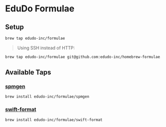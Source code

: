 # EduDo Formulae

## Setup

```bash
brew tap edudo-inc/formulae
```

> Using SSH instead of HTTP:

```bash
brew tap edudo-inc/formulae git@github.com:edudo-inc/homebrew-formulae.git
```

## Available Taps

### [spmgen](https://github.com/makeupstudio/spmgen)

```bash
brew install edudo-inc/formulae/spmgen
```

### [swift-format](https://github.com/makeupstudio/swift-format)

```bash
brew install edudo-inc/formulae/swift-format
```

